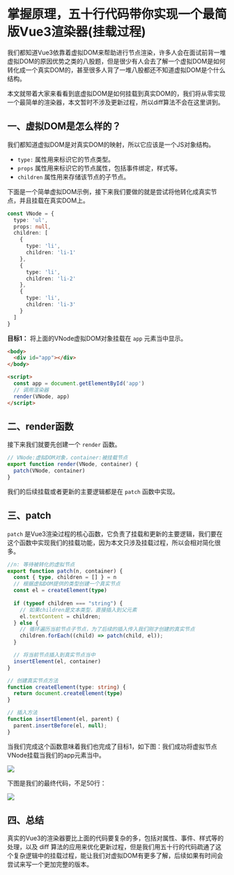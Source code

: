 # 掌握原理，五十行代码带你实现一个最简版Vue3渲染器(挂载过程)
我们都知道Vue3依靠着虚拟DOM来帮助进行节点渲染，许多人会在面试前背一堆虚拟DOM的原因优势之类的八股题，但是很少有人会去了解一个虚拟DOM是如何转化成一个真实DOM的，甚至很多人背了一堆八股都还不知道虚拟DOM是个什么结构。

本文就带着大家来看看到底虚拟DOM是如何挂载到真实DOM的，我们将从零实现一个最简单的渲染器，本文暂时不涉及更新过程，所以diff算法不会在这里讲到。


## 一、虚拟DOM是怎么样的？
我们都知道虚拟DOM是对真实DOM的映射，所以它应该是一个JS对象结构。

 - `type:` 属性用来标识它的节点类型。
 - `props` 属性用来标识它的节点属性，包括事件绑定，样式等。
 - `children` 属性用来存储该节点的子节点。

下面是一个简单虚拟DOM示例，接下来我们要做的就是尝试将他转化成真实节点，并且挂载在真实DOM上。
```ts
const VNode = {
  type: 'ul',
  props: null,
  children: [
    {
      type: 'li',
      children: 'li-1'
    },
    {
      type: 'li',
      children: 'li-2'
    },
    {
      type: 'li',
      children: 'li-3'
    }
  ]
}
```

**目标1：**
将上面的VNode虚拟DOM对象挂载在 `app` 元素当中显示。

```html
<body>
  <div id="app"></div>
</body>

<script>
  const app = document.getElementById('app')
  // 调用渲染器
  render(VNode, app)
</script>
```

## 二、render函数
接下来我们就要先创建一个 `render` 函数。

```ts
// VNode:虚拟DOM对象，container:被挂载节点
export function render(VNode, container) {
  patch(VNode, container)
}
```
我们的后续挂载或者更新的主要逻辑都是在 `patch` 函数中实现。

## 三、patch
`patch` 是Vue3渲染过程的核心函数，它负责了挂载和更新的主要逻辑，我们要在这个函数中实现我们的挂载功能，因为本文只涉及挂载过程，所以会相对简化很多。

```ts
//n: 等待被转化的虚拟节点
export function patch(n, container) {
  const { type, children = [] } = n
  // 根据虚拟DOM提供的类型创建一个真实节点
  const el = createElement(type)
  
  if (typeof children === "string") {
    // 如果children是文本类型，直接插入到父元素
    el.textContent = children;
  } else {
    // 循环遍历当前节点子节点，为了后续的插入传入我们刚才创建的真实节点
    children.forEach((child) => patch(child, el));
  }

  // 将当前节点插入到真实节点当中
  insertElement(el, container)
}

// 创建真实节点方法
function createElement(type: string) {
  return document.createElement(type)
}

// 插入方法
function insertElement(el, parent) {
  parent.insertBefore(el, null);
}
```
当我们完成这个函数意味着我们也完成了目标1，如下图：我们成功将虚拟节点VNode挂载当我们的app元素当中。

![](D:\学习笔记2024\Snipaste_2024-04-10_17-42-49.png)

下图是我们的最终代码，不足50行：

![](D:\学习笔记2024\Snipaste_2024-04-10_17-44-46.png)

## 四、总结

真实的Vue3的渲染器要比上面的代码要复杂的多，包括对属性、事件、样式等的处理，以及 diff 算法的应用来优化更新过程，但是我们用五十行的代码疏通了这个复杂逻辑中的挂载过程，能让我们对虚拟DOM有更多了解，后续如果有时间会尝试来写一个更加完整的版本。